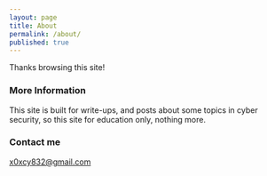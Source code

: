 ```yaml
---
layout: page
title: About
permalink: /about/
published: true
---
```


Thanks browsing this site!

### More Information

This site is built for write-ups, and posts about some topics in cyber security, so this site for 
education only, nothing more.

### Contact me

[x0xcy832@gmail.com](mailto:x0xcy832@gmail.com)
